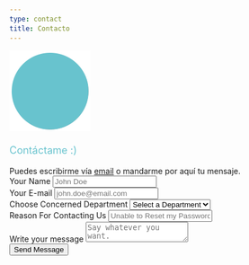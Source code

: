```yaml
---
type: contact
title: Contacto
---
```


<div style="align: center; margin-bottom:4%;">
<img src="/images/send140px.gif" alt="email" >
</div>
<p style="font-weight: medium; font-size: 18px; color: rgb(104, 195, 206);">
Contáctame :)</p>
Puedes escribirme vía <a href="mailto:sandra.m.revilla@gmail.com">email</a> o mandarme por aquí tu mensaje.
<!-- 
<address class=".textcontacttitle">
<a href="mailto:sandra.m.revilla@gmail.com">Contáctame :)</a>
</address>
<!--
<div class="containerform">
  <form method="post" action="mailto:sandra.m.revilla@gmail.com">

    <label for="fname">Nombre</label>
    <input type="text" id="fname" name="firstname" placeholder="Tu nombre ...">

    <label for="subject">Mensaje</label>
    <textarea id="subject" name="subject" placeholder="Escribe tu mensaje ..." style="height:200px"></textarea>

    <input type="submit" value="Enviar">
-->
<!--
  </form>
</div> 
-->


<form action="contact.php" method="post">
  <div class="elem-group">
    <label for="name">Your Name</label>
    <input type="text" id="name" name="visitor_name" placeholder="John Doe" pattern=[A-Z\sa-z]{3,20} required>
  </div>
  <div class="elem-group">
    <label for="email">Your E-mail</label>
    <input type="email" id="email" name="visitor_email" placeholder="john.doe@email.com" required>
  </div>
  <div class="elem-group">
    <label for="department-selection">Choose Concerned Department</label>
    <select id="department-selection" name="concerned_department" required>
        <option value="">Select a Department</option>
        <option value="billing">Billing</option>
        <option value="marketing">Marketing</option>
        <option value="technical support">Technical Support</option>
    </select>
  </div>
  <div class="elem-group">
    <label for="title">Reason For Contacting Us</label>
    <input type="text" id="title" name="email_title" required placeholder="Unable to Reset my Password" pattern=[A-Za-z0-9\s]{8,60}>
  </div>
  <div class="elem-group">
    <label for="message">Write your message</label>
    <textarea id="message" name="visitor_message" placeholder="Say whatever you want." required></textarea>
  </div>
  <button type="submit">Send Message</button>
</form>
